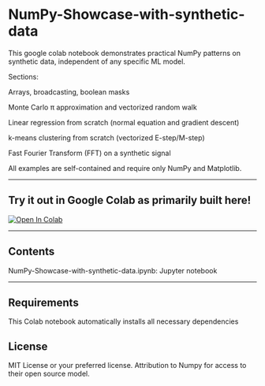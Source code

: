 # NumPy-Showcase-with-synthetic-data
This google colab notebook demonstrates practical NumPy patterns on synthetic data, independent of any specific ML model.

Sections:

Arrays, broadcasting, boolean masks

Monte Carlo π approximation and vectorized random walk

Linear regression from scratch (normal equation and gradient descent)

k-means clustering from scratch (vectorized E-step/M-step)

Fast Fourier Transform (FFT) on a synthetic signal

All examples are self-contained and require only NumPy and Matplotlib.

---

## Try it out in Google Colab as primarily built here!

[![Open In Colab](https://colab.research.google.com/assets/colab-badge.svg)](https://colab.research.google.com/github/RGithub23/NumPy-Showcase-with-synthetic-data/blob/main/numpy_showcase_core.ipynb)

---

## Contents

NumPy-Showcase-with-synthetic-data.ipynb: Jupyter notebook

---
## Requirements

This Colab notebook automatically installs all necessary dependencies

## License

MIT License or your preferred license.  Attribution to Numpy for access to their open source model.
